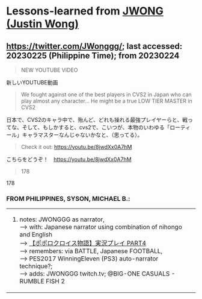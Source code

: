 # Lessons-learned from [JWONG (Justin Wong)](https://twitter.com/JWonggg?ref_src=twsrc%5Egoogle%7Ctwcamp%5Eserp%7Ctwgr%5Eauthor)

## https://twitter.com/JWonggg/; last accessed: 20230225 (Philippine Time); from 20230224

> NEW YOUTUBE VIDEO

新しいYOUTUBE動画

> We fought against one of the best players in CVS2 in Japan who can play almost any character... He might be a true LOW TIER MASTER in CVS2

日本で、CVS2のキャラ中で、殆んど、どれも操れる最強プレイヤーらと、戦ってな、そして、もしかすると、cvs2で、こいつが、本物のいわゆる「ローティール」キャラマスターなんじゃないかなと、（思ってる）。

> Check it out: https://youtu.be/8jwdXx0A7hM

こちらをどうぞ！　https://youtu.be/8jwdXx0A7hM

> 178

178

### FROM PHILIPPINES, SYSON, MICHAEL B.:

   <table>
 <tr><td>
   
1) notes: JWONGGG as narrator, <br/>
	 --> with: Japanese narrator using combination of nihongo and English<br/>
--> [【ポポロクロイス物語】実況プレイ PART4](https://www.youtube.com/watch?v=MH6q3qS58jE)<br/>
	 --> remembers: via BATTLE, Japanese FOOTBALL,<br/>
	 --> PES2017 WinningEleven (PS3) auto-narrator technique?;<br/>
	 --> adds: JWONGGG twitch.tv; @BIG-ONE CASUALS - RUMBLE FISH 2
	 
	 
  </td></tr>
</table>


